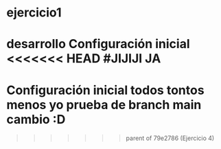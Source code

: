 # ejercicio1
desarrollo
 Configuración inicial
<<<<<<< HEAD
 #JIJIJI JA 
=======
 Configuración inicial todos tontos menos yo
 prueba de branch
main
cambio :D
=======
>>>>>>> parent of 79e2786 (Ejercicio 4)
